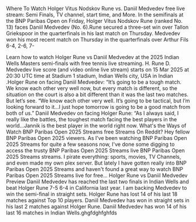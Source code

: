 Where To Watch Holger Vitus Nodskov Rune vs. Daniil Medvedev free live stream: Semi Finals, TV channel, start time, and More. In the semifinals at the BNP Paribas Open on Friday, Holger Vitus Nodskov Rune (ranked No. 13) faces Daniil Medvedev (No. 6).Rune secured a three-set win over Tallon Griekspoor in the quarterfinals in his last match on Thursday. Medvedev won his most recent match on Thursday in the quarterfinals over Arthur Fils 6-4, 2-6, 7- 

Learn how to watch Holger Rune vs Daniil Medvedev at the 2025 Indian Wells Masters semi-finals with free tennis live streaming. H. Rune D. Medvedev live score (and video online live stream) starts on 15 Mar 2025 at 20:30 UTC time at Stadium 1 stadium, Indian Wells city, USA in Indian .Holger Rune on facing Daniil Medvedev: “It’s going to be a tough match. We know each other very well now, but every match is different, so the situation on the court is also a bit different than it was the last two matches. But let’s see. “We know each other very well. It’s going to be tactical, but I’m looking forward to it…I just hope tomorrow is going to be a good match from both of us.” Daniil Medvedev on facing Holger Rune: “As I always said, I really like the battles, the toughest match facing the best players in the world…Jannik is the best player in the world right now. What's the Ways of Watch BNP Paribas Open 2025 Streams free Streams On Reddit? Hey fellow BNP Paribas Open 2025 viewers. As I’ve been watching BNP Paribas Open 2025 Streams for quite a few seasons now, I've done some digging to access the trusty BNP Paribas Open 2025 Streams live BNP Paribas Open 2025 Streams streams. I pirate everything: sports, movies, TV Channels, and even made my own plex server. But lately I have gotten really into BNP Paribas Open 2025 Streams and haven't found a great way to watch BNP Paribas Open 2025 Streams live for free... Holger Rune vs Daniil Medvedev Preview Daniil Medvedev has reached the last two finals in Indian Wells and beat Holger Rune 7-5 6-4 in California last year. I am backing Medvedev to win the semi-final in straight sets. Holger Rune has lost 14 of his last 18 matches against Top 10 players. Daniil Medvedev has won in straight sets in his last 2 matches against Holger Rune. Daniil Medvedev has won 14 of his last 16 matches in Indian Wells.ghgfdghfghfds
